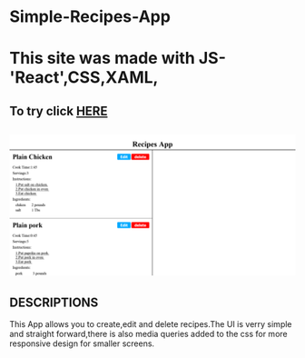 # Simple-Recipes-App
<h1>This site was made with JS-'React',CSS,XAML,</h1>
<h2>To try click <a href='https://recipers-app.netlify.app/'>HERE</a><h2>
<img src="Recipe App.png" alt="img of search gallery app">


<h2>DESCRIPTIONS</h2>
<p>This App allows you to create,edit and delete recipes.The UI is verry simple and straight forward,there is also media queries added
to the css for more responsive design for smaller screens.</p>
